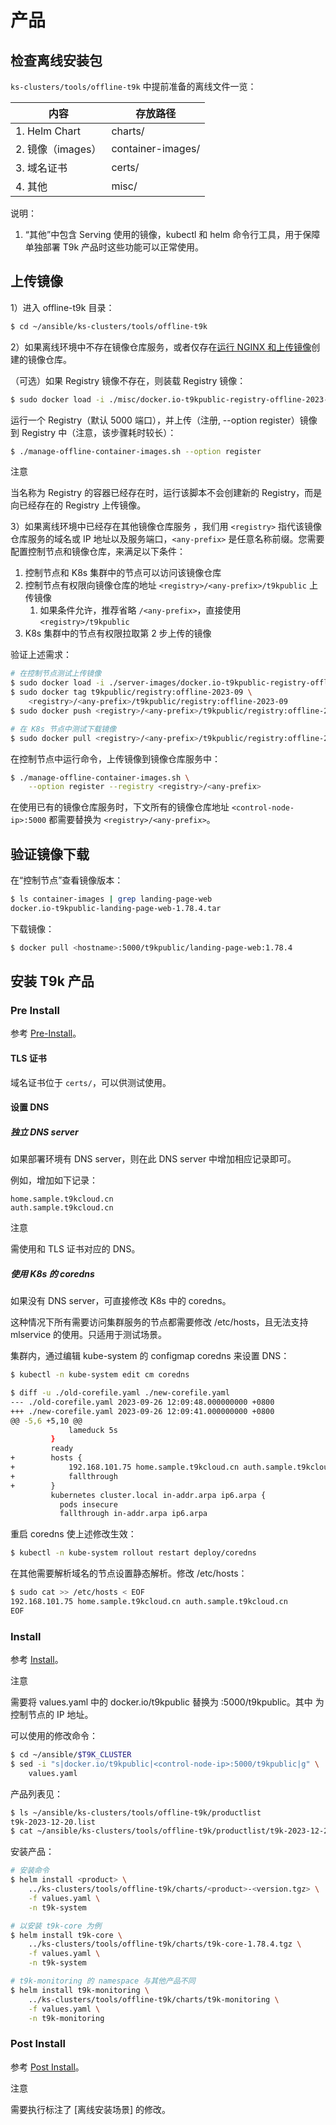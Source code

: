 # 产品

## 检查离线安装包

`ks-clusters/tools/offline-t9k` 中提前准备的离线文件一览：

| 内容             | 存放路径              |
| -------------- | ----------------- |
| 1. Helm Chart | charts/           |
| 2. 镜像（images） | container-images/ |
| 3. 域名证书       | certs/            |
| 4. 其他         | misc/             |

说明：

1. “其他”中包含 Serving 使用的镜像，kubectl 和 helm 命令行工具，用于保障单独部署 T9k 产品时这些功能可以正常使用。

## 上传镜像

1）进入 offline-t9k 目录：

```bash
$ cd ~/ansible/ks-clusters/tools/offline-t9k
```

2）如果离线环境中不存在镜像仓库服务，或者仅存在[运行 NGINX 和上传镜像](./k8s.md#运行-nginx-和上传镜像)创建的镜像仓库。

（可选）如果 Registry 镜像不存在，则装载 Registry 镜像：

```bash
$ sudo docker load -i ./misc/docker.io-t9kpublic-registry-offline-2023-09.tar
```

运行一个 Registry（默认 5000 端口），并上传（注册, --option register）镜像到 Registry 中（注意，该步骤耗时较长）：

```bash
$ ./manage-offline-container-images.sh --option register
```

<aside class="note">
<div class="title">注意</div>

当名称为 Registry 的容器已经存在时，运行该脚本不会创建新的 Registry，而是向已经存在的 Registry 上传镜像。

</aside>

3）如果离线环境中已经存在其他镜像仓库服务 ，我们用 `<registry>` 指代该镜像仓库服务的域名或 IP 地址以及服务端口，`<any-prefix>` 是任意名称前缀。您需要配置控制节点和镜像仓库，来满足以下条件：

1. 控制节点和 K8s 集群中的节点可以访问该镜像仓库
1. 控制节点有权限向镜像仓库的地址 `<registry>/<any-prefix>/t9kpublic` 上传镜像
    1. 如果条件允许，推荐省略 `/<any-prefix>`，直接使用 `<registry>/t9kpublic`
1. K8s 集群中的节点有权限拉取第 2 步上传的镜像

验证上述需求：

```bash
# 在控制节点测试上传镜像
$ sudo docker load -i ./server-images/docker.io-t9kpublic-registry-offline-2023-09.tar
$ sudo docker tag t9kpublic/registry:offline-2023-09 \
    <registry>/<any-prefix>/t9kpublic/registry:offline-2023-09
$ sudo docker push <registry>/<any-prefix>/t9kpublic/registry:offline-2023-09

# 在 K8s 节点中测试下载镜像
$ sudo docker pull <registry>/<any-prefix>/t9kpublic/registry:offline-2023-09
```

在控制节点中运行命令，上传镜像到镜像仓库服务中：

```bash
$ ./manage-offline-container-images.sh \
    --option register --registry <registry>/<any-prefix>
```

在使用已有的镜像仓库服务时，下文所有的镜像仓库地址 `<control-node-ip>:5000` 都需要替换为 `<registry>/<any-prefix>`。

## 验证镜像下载

在“控制节点”查看镜像版本：

```bash
$ ls container-images | grep landing-page-web
docker.io-t9kpublic-landing-page-web-1.78.4.tar
```

下载镜像：

```bash
$ docker pull <hostname>:5000/t9kpublic/landing-page-web:1.78.4
```

## 安装 T9k 产品

### Pre Install

参考 [Pre-Install](../../online/install-products.md#pre-install)。

#### TLS 证书

域名证书位于 `certs/`，可以供测试使用。

#### 设置 DNS

##### 独立 DNS server

如果部署环境有 DNS server，则在此 DNS server 中增加相应记录即可。

例如，增加如下记录：

```
home.sample.t9kcloud.cn
auth.sample.t9kcloud.cn
```

<aside class="note">
<div class="title">注意</div>

需使用和 TLS 证书对应的 DNS。

</aside>

##### 使用 K8s 的 coredns

如果没有 DNS server，可直接修改 K8s 中的 coredns。

这种情况下所有需要访问集群服务的节点都需要修改 /etc/hosts，且无法支持 mlservice 的使用。只适用于测试场景。

集群内，通过编辑 kube-system 的 configmap coredns 来设置 DNS：

```bash
$ kubectl -n kube-system edit cm coredns

$ diff -u ./old-corefile.yaml ./new-corefile.yaml 
--- ./old-corefile.yaml	2023-09-26 12:09:48.000000000 +0800
+++ ./new-corefile.yaml	2023-09-26 12:09:41.000000000 +0800
@@ -5,6 +5,10 @@
             lameduck 5s
         }
         ready
+        hosts {
+            192.168.101.75 home.sample.t9kcloud.cn auth.sample.t9kcloud.cn
+            fallthrough
+        }
         kubernetes cluster.local in-addr.arpa ip6.arpa {
           pods insecure
           fallthrough in-addr.arpa ip6.arpa
```

重启 coredns 使上述修改生效：

```bash
$ kubectl -n kube-system rollout restart deploy/coredns
```

在其他需要解析域名的节点设置静态解析。修改 /etc/hosts：

```bash
$ sudo cat >> /etc/hosts < EOF
192.168.101.75 home.sample.t9kcloud.cn auth.sample.t9kcloud.cn
EOF
```

### Install

参考 [Install](../../online/install-products.md#install)。

<aside class="note">
<div class="title">注意</div>

需要将 values.yaml 中的 docker.io/t9kpublic 替换为 <control-node-ip>:5000/t9kpublic。其中 <control-node-ip> 为控制节点的 IP 地址。

</aside>

可以使用的修改命令：

```bash
$ cd ~/ansible/$T9K_CLUSTER
$ sed -i "s|docker.io/t9kpublic|<control-node-ip>:5000/t9kpublic|g" \
    values.yaml 
```

产品列表见：

```bash
$ ls ~/ansible/ks-clusters/tools/offline-t9k/productlist
t9k-2023-12-20.list
$ cat ~/ansible/ks-clusters/tools/offline-t9k/productlist/t9k-2023-12-20.list 
```

安装产品：

```bash
# 安装命令
$ helm install <product> \
    ../ks-clusters/tools/offline-t9k/charts/<product>-<version.tgz> \
    -f values.yaml \
    -n t9k-system

# 以安装 t9k-core 为例
$ helm install t9k-core \
    ../ks-clusters/tools/offline-t9k/charts/t9k-core-1.78.4.tgz \
    -f values.yaml \
    -n t9k-system

# t9k-monitoring 的 namespace 与其他产品不同
$ helm install t9k-monitoring \
    ../ks-clusters/tools/offline-t9k/charts/t9k-monitoring \
    -f values.yaml \
    -n t9k-monitoring
```

### Post Install

参考 [Post Install](../../online/install-products.md#post-install)。

<aside class="note">
<div class="title">注意</div>

需要执行标注了 [离线安装场景] 的修改。

</aside>
